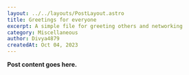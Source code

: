 ```yaml
---
layout: ../../layouts/PostLayout.astro 
title: Greetings for everyone
excerpt: A simple file for greeting others and networking
category: Miscellaneous
author: Divya4879
createdAt: Oct 04, 2023
---
```


**Post content goes here.**
